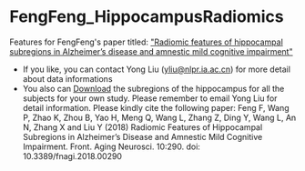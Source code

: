 # FengFeng_HippocampusRadiomics
Features for FengFeng's paper titled: ["Radiomic features of hippocampal subregions in Alzheimer’s disease and amnestic mild cognitive impairment"](https://www.frontiersin.org/articles/10.3389/fnagi.2018.00290/full)
* If you like, you can contact Yong Liu (yliu@nlpr.ia.ac.cn) for more detail about data informations
* You also can [Download](http://ddl.escience.cn/f/Q3mn) the subregions of the hippocampus for all the subjects for your own study. Please remember to email Yong Liu for detail information.
Please kindly cite the following paper: 
Feng F, Wang P, Zhao K, Zhou B, Yao H, Meng Q, Wang L, Zhang Z, Ding Y, Wang L, An N, Zhang X and Liu Y (2018) Radiomic Features of Hippocampal Subregions in Alzheimer’s Disease and Amnestic Mild Cognitive Impairment. Front. Aging Neurosci. 10:290. doi: 10.3389/fnagi.2018.00290

